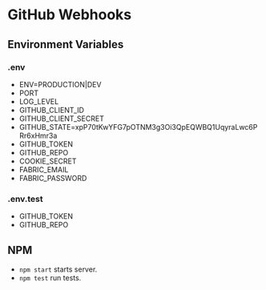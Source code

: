 GitHub Webhooks
===============

## Environment Variables

### .env

- ENV=PRODUCTION|DEV
- PORT
- LOG_LEVEL
- GITHUB_CLIENT_ID
- GITHUB_CLIENT_SECRET
- GITHUB_STATE=xpP70tKwYFG7pOTNM3g3Oi3QpEQWBQ1UqyraLwc6PRr6xHmr3a
- GITHUB_TOKEN
- GITHUB_REPO
- COOKIE_SECRET
- FABRIC_EMAIL
- FABRIC_PASSWORD

### .env.test

- GITHUB_TOKEN
- GITHUB_REPO

## NPM

- `npm start` starts server.
- `npm test` run tests.
